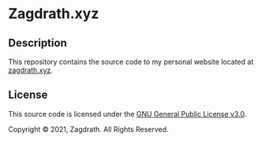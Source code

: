 # Zagdrath.xyz

## Description
This repository contains the source code to my personal website located at <a href="https://www.zagdrath.xyz/">zagdrath.xyz</a>.

## License
This source code is licensed under the <a href="https://github.com/zagdrath/zagdrath-xyz/blob/main/LICENSE">GNU General Public License v3.0</a>.

Copyright © 2021, Zagdrath. All Rights Reserved.
